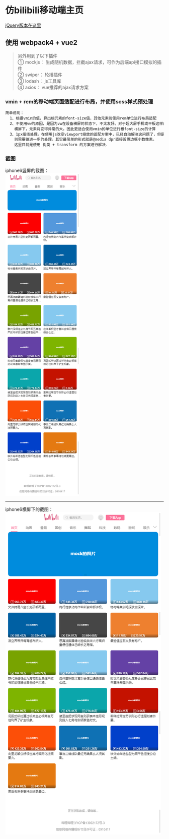 # 仿bilibili移动端主页
  <a href="https://github.com/xiaoPxie/bilibili-index">jQuery版本在这里</a>
## 使用 webpack4 + vue2

> 另外用到了以下插件<br>
> ① mockjs： 生成随机数据，拦截ajax请求，可作为后端api接口模拟的插件<Br>
> ② swiper： 轮播插件<Br>
> ③ lodash： js工具库<Br>
> ④ axios： vue推荐的ajax请求方案

### vmin + rem的移动端页面适配进行布局，并使用scss样式预处理
``` bash
简单说明：
  1、根据vmin的值，算出根元素的font-size值，其他元素则使用rem单位进行布局适配
  2、不使用vw的原因，是因为vw在设备横屏的状态下，不太友好。对于超大屏手机或平板这样的移动设备来说，
    横屏下，元素将变得异常的大。因此更适合使用vmin的单位进行根font-size的计算
  3、1px细线处理。在使用js改变viewport缩放的适配方案中，已经自动解决这问题了，但是在 vmin + rem 的形式，
    则需要做进一步的处理。其实最简单的形式就是@media dpr直接设置边框小数像素。
    这里目前是使用 伪类 + transform 的方案进行解决.
```
### 截图
iphone6竖屏的截图：<Br>
<img src="https://github.com/xiaoPxie/bilibili-index/blob/master/%E6%88%AA%E5%9B%BE/pic01.png" />
<hr />
iphone6横屏下的截图：<Br>
<img src="https://github.com/xiaoPxie/bilibili-index/blob/master/%E6%88%AA%E5%9B%BE/pic02.png" />

